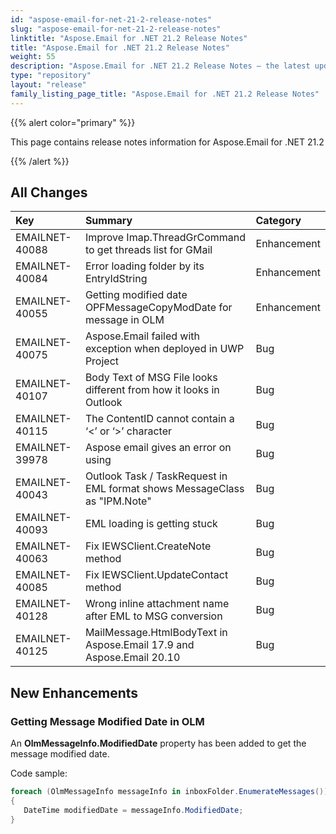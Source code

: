 ```yaml
---
id: "aspose-email-for-net-21-2-release-notes"
slug: "aspose-email-for-net-21-2-release-notes"
linktitle: "Aspose.Email for .NET 21.2 Release Notes"
title: "Aspose.Email for .NET 21.2 Release Notes"
weight: 55
description: "Aspose.Email for .NET 21.2 Release Notes – the latest updates and fixes."
type: "repository"
layout: "release"
family_listing_page_title: "Aspose.Email for .NET 21.2 Release Notes"
---
```


{{% alert color="primary" %}} 

This page contains release notes information for Aspose.Email for .NET 21.2

{{% /alert %}} 
## **All Changes**

|**Key**|**Summary**|**Category**|
| :- | :- | :- |
|EMAILNET-40088|Improve Imap.ThreadGrCommand to get threads list for GMail|Enhancement|
|EMAILNET-40084|Error loading folder by its EntryIdString|Enhancement|
|EMAILNET-40055|Getting modified date OPFMessageCopyModDate for message in OLM|Enhancement|
|EMAILNET-40075|Aspose.Email failed with exception when deployed in UWP Project|Bug|
|EMAILNET-40107|Body Text of MSG File looks different from how it looks in Outlook|Bug|
|EMAILNET-40115|The ContentID cannot contain a ‘&lt;’ or ‘&gt;’ character|Bug|
|EMAILNET-39978|Aspose email gives an error on using|Bug|
|EMAILNET-40043|Outlook Task / TaskRequest in EML format shows MessageClass as "IPM.Note"|Bug|
|EMAILNET-40093|EML loading is getting stuck|Bug|
|EMAILNET-40063|Fix IEWSClient.CreateNote method|Bug|
|EMAILNET-40085|Fix IEWSClient.UpdateContact method|Bug|
|EMAILNET-40128|Wrong inline attachment name after EML to MSG conversion|Bug|
|EMAILNET-40125|MailMessage.HtmlBodyText in Aspose.Email 17.9 and Aspose.Email 20.10|Bug|


## **New Enhancements**

### **Getting Message Modified Date in OLM**
An **OlmMessageInfo.ModifiedDate** property has been added to get the message modified date.

Code sample:
```cs
foreach (OlmMessageInfo messageInfo in inboxFolder.EnumerateMessages())
{
   DateTime modifiedDate = messageInfo.ModifiedDate;
}
```
